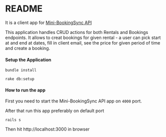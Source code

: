 # README

It is a client app for [Mini-BookingSync API](https://github.com/BoTreeConsultingTeam/Mini-BookingSync-API)

This application handles CRUD actions for both Rentals and Bookings endpoints. It allows to creat bookings for given rental - a user can pick start at and end at dates, fill in client email, see the price for given period of time and create a booking.


#### Setup the Application

`bundle install`

`rake db:setup`

#### How to run the app

First you need to start the Mini-BookingSync API app on `4000` port.

After that run this app preferably on default port
 
`rails s`

Then hit http://localhost:3000 in browser